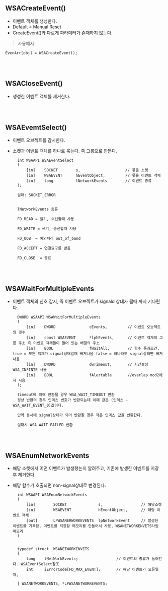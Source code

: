 ## WSACreateEvent()
- 이벤트 객체를 생성한다.
- Default = Manual Reset
- CreateEvent()와 다르게 파라미터가 존재하지 않는다.

>사용예시
        
    EvenArr[obj] = WSACreateEvent();

</br></br>

## WSACloseEvent()
- 생성한 이벤트 객체를 제거한다.

</br></br>

## WSAEvemtSelect()
- 이벤트 오브젝트를 감시한다. 
- 소켓과 이벤트 객체를 하나로 묶는다. 즉 그룹으로 만든다.

        int WSAAPI WSAEventSelect
        (
            [in]    SOCKET        s,                    // 묶을 소켓
            [in]    WSAEVENT      hEventObject,         // 묶을 이벤트 객체
            [in]    long          lNetworkEvents        // 이벤트 종류
        );

        실패: SOCKET_ERROR


        lNetworkEvents 종류

        FD_READ = 읽기, 수신할때 사용

        FD_WRITE = 쓰기, 송신할때 사용

        FD_OOB  = 예외처리 out_of_band

        FD_ACCEPT = 연결요구를 받음

        FD_CLOSE  = 종료




</br></br>

## WSAWaitForMultipleEvents
- 이벤트 객체의 신호 감지, 즉 이벤트 오브젝트가 signald 상태가 될때 까지 기다린다.

        DWORD WSAAPI WSAWaitForMultipleEvents
        (
            [in]    DWORD               cEvents,         // 이벤트 오브젝트의 갯수
            [in]    const WSAEVENT      *lphEvents,      // 이벤트 객체의 그룹 주소 즉 이벤트 객체들이 들어 있는 배열의 주소
            [in]    BOOL                fWaitAll,        // 함수 통과조건, true = 모든 객체가 signal상태일때 빠져나옴 false = 하나라도 signal상태면 빠져나옴
            [in]    DWORD               dwTimeout,       // 시간설정 WSA_INFINTE 사용
            [in]    BOOL                fAlertable       //overlap mod2에서 사용
        );

        timeout에 의해 반환될 경우 WSA_WAIT_TIMEOUT 반환
        정상 반환의 경우 인덱스 번호가 반환되는데 이때 값은 (인덱스 - WSA_WAIT_EVENT_0)값이다.
        
        만약 동시에 signal상태가 되어 반환될 경우 작은 인덱스 값을 반환한다.

        실패시 WSA_WAIT_FAILED 반환

</br></br>

## WSAEnumNetworkEvents
- 해당 소켓에서 어떤 이벤트가 발생했는지 알려주고, 기존에 발생한 이벤트를 저장 후 제거한다.
- 해당 함수가 호출되면 non-signal상태로 변경된다.
  
        int WSAAPI WSAEnumNetworkEvents
        (
            [in]        SOCKET              s,                 // 해당소켓
            [in]        WSAEVENT            hEventObject,      // 해당 이벤트 객체
            [out]       LPWSANERWORKEVENTS  lpNetworkEvent     // 발생한 이벤트를 기록함, 이벤트를 저장할 메모리를 만들어서 사용, WSANETWORKENVETS타입 메모리
        )

        
        typedef struct _WSANETWORKENVETS
        {
            long    lNetWorkEvents;                 // 이벤트의 종류가 들어간다. WSAEventSelect참조
            int     iErrorCode[FD_MAX_EVENT];       // 해당 이벤트가 오류일때, 

        } WSANETWORKEVENTS, *LPWSANETWORKEVENTS;